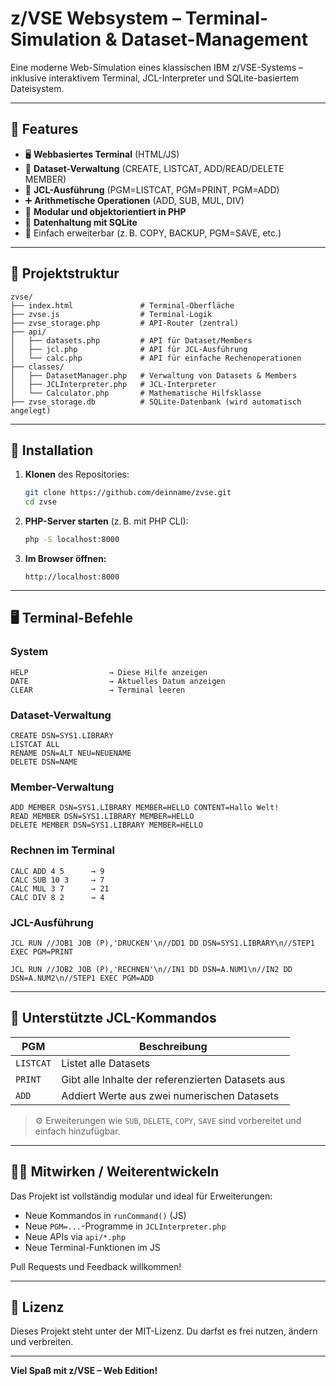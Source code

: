 # z/VSE Websystem – Terminal-Simulation & Dataset-Management

Eine moderne Web-Simulation eines klassischen IBM z/VSE-Systems – inklusive interaktivem Terminal, JCL-Interpreter und SQLite-basiertem Dateisystem.

---

## 🔧 Features

- 🖥️ **Webbasiertes Terminal** (HTML/JS)
- 📂 **Dataset-Verwaltung** (CREATE, LISTCAT, ADD/READ/DELETE MEMBER)
- 📜 **JCL-Ausführung** (PGM=LISTCAT, PGM=PRINT, PGM=ADD)
- ➕ **Arithmetische Operationen** (ADD, SUB, MUL, DIV)
- 🧠 **Modular und objektorientiert in PHP**
- 💾 **Datenhaltung mit SQLite**
- 🧪 Einfach erweiterbar (z. B. COPY, BACKUP, PGM=SAVE, etc.)

---

## 📁 Projektstruktur

```plaintext
zvse/
├── index.html               # Terminal-Oberfläche
├── zvse.js                  # Terminal-Logik
├── zvse_storage.php         # API-Router (zentral)
├── api/
│   ├── datasets.php         # API für Dataset/Members
│   ├── jcl.php              # API für JCL-Ausführung
│   └── calc.php             # API für einfache Rechenoperationen
├── classes/
│   ├── DatasetManager.php   # Verwaltung von Datasets & Members
│   ├── JCLInterpreter.php   # JCL-Interpreter
│   └── Calculator.php       # Mathematische Hilfsklasse
├── zvse_storage.db          # SQLite-Datenbank (wird automatisch angelegt)
```

---

## 🚀 Installation

1. **Klonen** des Repositories:

   ```bash
   git clone https://github.com/deinname/zvse.git
   cd zvse
   ```

2. **PHP-Server starten** (z. B. mit PHP CLI):

   ```bash
   php -S localhost:8000
   ```

3. **Im Browser öffnen:**

   ```
   http://localhost:8000
   ```

---

## 🖥️ Terminal-Befehle

### System

```text
HELP                  → Diese Hilfe anzeigen
DATE                  → Aktuelles Datum anzeigen
CLEAR                 → Terminal leeren
```

### Dataset-Verwaltung

```text
CREATE DSN=SYS1.LIBRARY
LISTCAT ALL
RENAME DSN=ALT NEU=NEUENAME
DELETE DSN=NAME
```

### Member-Verwaltung

```text
ADD MEMBER DSN=SYS1.LIBRARY MEMBER=HELLO CONTENT=Hallo Welt!
READ MEMBER DSN=SYS1.LIBRARY MEMBER=HELLO
DELETE MEMBER DSN=SYS1.LIBRARY MEMBER=HELLO
```

### Rechnen im Terminal

```text
CALC ADD 4 5      → 9
CALC SUB 10 3     → 7
CALC MUL 3 7      → 21
CALC DIV 8 2      → 4
```

### JCL-Ausführung

```text
JCL RUN //JOB1 JOB (P),'DRUCKEN'\n//DD1 DD DSN=SYS1.LIBRARY\n//STEP1 EXEC PGM=PRINT

JCL RUN //JOB2 JOB (P),'RECHNEN'\n//IN1 DD DSN=A.NUM1\n//IN2 DD DSN=A.NUM2\n//STEP1 EXEC PGM=ADD
```

---

## 🔧 Unterstützte JCL-Kommandos

| PGM        | Beschreibung                                 |
|------------|----------------------------------------------|
| `LISTCAT`  | Listet alle Datasets                         |
| `PRINT`    | Gibt alle Inhalte der referenzierten Datasets aus |
| `ADD`      | Addiert Werte aus zwei numerischen Datasets  |

> ⚙️ Erweiterungen wie `SUB`, `DELETE`, `COPY`, `SAVE` sind vorbereitet und einfach hinzufügbar.

---

## 👨‍💻 Mitwirken / Weiterentwickeln

Das Projekt ist vollständig modular und ideal für Erweiterungen:

- Neue Kommandos in `runCommand()` (JS)
- Neue `PGM=...`-Programme in `JCLInterpreter.php`
- Neue APIs via `api/*.php`
- Neue Terminal-Funktionen im JS

Pull Requests und Feedback willkommen!

---

## 📘 Lizenz

Dieses Projekt steht unter der MIT-Lizenz. Du darfst es frei nutzen, ändern und verbreiten.

---

**Viel Spaß mit z/VSE – Web Edition!**